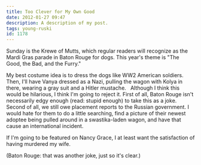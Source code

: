 ```yaml
---
title: Too Clever for My Own Good
date: 2012-01-27 09:47
description: A description of my post.
tags: young-ruski
id: 1178
---
```

Sunday is the Krewe of Mutts, which regular readers will recognize as the Mardi Gras parade in Baton Rouge for dogs.  This year's theme is "The Good, the Bad, and the Furry."

My best costume idea is to dress the dogs like WW2 American soldiers.  Then, I'll have Vanya dressed as a Nazi, pulling the wagon with Kolya in there, wearing a gray suit and a Hitler mustache.
<span class="spanEndPreview">&nbsp;</span>
Although I think this would be hilarious, I think I'm going to reject it.  First of all, Baton Rouge isn't necessarily edgy enough (read: stupid enough) to take this as a joke.  Second of all, we still owe placement reports to the Russian government.  I would hate for them to do a little searching, find a picture of their newest adoptee being pulled around in a swastika-laden wagon, and have that cause an international incident.  

If I'm going to be featured on Nancy Grace, I at least want the satisfaction of having murdered my wife.

(Baton Rouge:  that was another joke, just so it's clear.)
